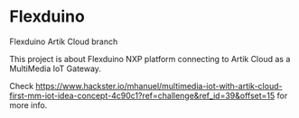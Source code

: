 # Flexduino
Flexduino Artik Cloud branch

This project is about Flexduino NXP platform connecting to Artik Cloud as a MultiMedia IoT Gateway.


Check https://www.hackster.io/mhanuel/multimedia-iot-with-artik-cloud-first-mm-iot-idea-concept-4c90c1?ref=challenge&ref_id=39&offset=15 for more info.
